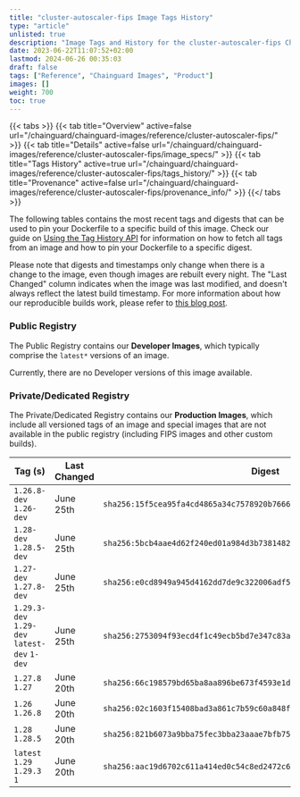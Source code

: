 ```yaml
---
title: "cluster-autoscaler-fips Image Tags History"
type: "article"
unlisted: true
description: "Image Tags and History for the cluster-autoscaler-fips Chainguard Image"
date: 2023-06-22T11:07:52+02:00
lastmod: 2024-06-26 00:35:03
draft: false
tags: ["Reference", "Chainguard Images", "Product"]
images: []
weight: 700
toc: true
---
```


{{< tabs >}}
{{< tab title="Overview" active=false url="/chainguard/chainguard-images/reference/cluster-autoscaler-fips/" >}}
{{< tab title="Details" active=false url="/chainguard/chainguard-images/reference/cluster-autoscaler-fips/image_specs/" >}}
{{< tab title="Tags History" active=true url="/chainguard/chainguard-images/reference/cluster-autoscaler-fips/tags_history/" >}}
{{< tab title="Provenance" active=false url="/chainguard/chainguard-images/reference/cluster-autoscaler-fips/provenance_info/" >}}
{{</ tabs >}}

The following tables contains the most recent tags and digests that can be used to pin your Dockerfile to a specific build of this image. Check our guide on [Using the Tag History API](/chainguard/chainguard-images/using-the-tag-history-api/) for information on how to fetch all tags from an image and how to pin your Dockerfile to a specific digest.

Please note that digests and timestamps only change when there is a change to the image, even though images are rebuilt every night. The "Last Changed" column indicates when the image was last modified, and doesn't always reflect the latest build timestamp. For more information about how our reproducible builds work, please refer to [this blog post](https://www.chainguard.dev/unchained/reproducing-chainguards-reproducible-image-builds).

### Public Registry
The Public Registry contains our **Developer Images**, which typically comprise the `latest*` versions of an image.

Currently, there are no Developer versions of this image available.

### Private/Dedicated Registry
The Private/Dedicated Registry contains our **Production Images**, which include all versioned tags of an image and special images that are not available in the public registry (including FIPS images and other custom builds).

| Tag (s)                                       | Last Changed | Digest                                                                    |
|-----------------------------------------------|--------------|---------------------------------------------------------------------------|
|  `1.26.8-dev` `1.26-dev`                      | June 25th    | `sha256:15f5cea95fa4cd4865a34c7578920b766664e2a1b95351b305e542b27d7b370b` |
|  `1.28-dev` `1.28.5-dev`                      | June 25th    | `sha256:5bcb4aae4d62f240ed01a984d3b73814825a09de383f38704a65f6c9dad8a6ad` |
|  `1.27-dev` `1.27.8-dev`                      | June 25th    | `sha256:e0cd8949a945d4162dd7de9c322006adf5e894f2d256647775a1f1c4a22905ed` |
|  `1.29.3-dev` `1.29-dev` `latest-dev` `1-dev` | June 25th    | `sha256:2753094f93ecd4f1c49ecb5bd7e347c83a3c6ef000160714b05e427dcd2632c9` |
|  `1.27.8` `1.27`                              | June 20th    | `sha256:66c198579bd65ba8aa896be673f4593e1d7ea8e74c14108a735921c8dd521750` |
|  `1.26` `1.26.8`                              | June 20th    | `sha256:02c1603f15408bad3a861c7b59c60a848ff2090071fb29dda749878c1911fe0d` |
|  `1.28` `1.28.5`                              | June 20th    | `sha256:821b6073a9bba75fec3bba23aaae7bfb755386de36c66008498eb97f421f4ace` |
|  `latest` `1.29` `1.29.3` `1`                 | June 20th    | `sha256:aac19d6702c611a414ed0c54c8ed2472c6e704f216590defee4dd6ac184edf13` |

